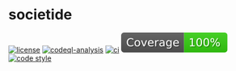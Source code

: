 # societide

[![license](https://img.shields.io/badge/License-Apache%202.0-blue.svg)](https://opensource.org/licenses/Apache-2.0)
[![codeql-analysis](https://github.com/varodv/societide/actions/workflows/codeql-analysis.yml/badge.svg?branch=main)](https://github.com/varodv/societide/actions/workflows/codeql-analysis.yml)
[![ci](https://github.com/varodv/societide/actions/workflows/ci.yml/badge.svg?branch=main)](https://github.com/varodv/societide/actions/workflows/ci.yml)
[![coverage](https://raw.githubusercontent.com/varodv/societide/main/.github/badges/coverage.svg)](https://github.com/varodv/societide/actions/workflows/coverage.yml)
[![code style](https://antfu.me/badge-code-style.svg)](https://github.com/antfu/eslint-config)
